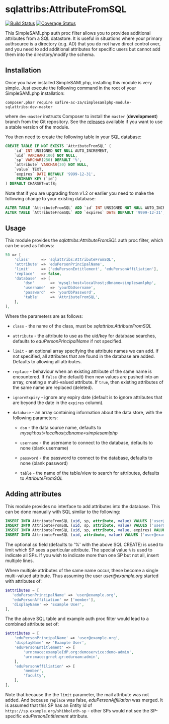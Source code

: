 sqlattribs:AttributeFromSQL
===========================
[![Build Status](https://travis-ci.org/safire-ac-za/simplesamlphp-module-sqlattribs.svg?branch=master)](https://travis-ci.org/safire-ac-za/simplesamlphp-module-sqlattribs)
[![Coverage Status](https://img.shields.io/coveralls/safire-ac-za/simplesamlphp-module-sqlattribs.svg)](https://coveralls.io/r/safire-ac-za/simplesamlphp-module-sqlattribs)

This SimpleSAMLphp auth proc filter allows you to provides additional
attributes from a SQL datastore. It is useful in situations where your
primary authsource is a directory (e.g. AD) that you do not have direct
control over, and you need to add additional attributes for specific
users but cannot add them into the directory/modify the schema.

Installation
------------

Once you have installed SimpleSAMLphp, installing this module is
very simple.  Just execute the following command in the root of your
SimpleSAMLphp installation:

```
composer.phar require safire-ac-za/simplesamlphp-module-sqlattribs:dev-master
```

where `dev-master` instructs Composer to install the `master` (**development**)
branch from the Git repository. See the
[releases](https://github.com/safire-ac-za/simplesamlphp-module-sqlattribs/releases)
available if you want to use a stable version of the module.

You then need to create the following table in your SQL database:

```sql
CREATE TABLE IF NOT EXISTS `AttributeFromSQL` (
    `id` INT UNSIGNED NOT NULL AUTO_INCREMENT,
    `uid` VARCHAR(100) NOT NULL,
    `sp` VARCHAR(250) DEFAULT '%',
    `attribute` VARCHAR(30) NOT NULL,
    `value` TEXT,
    `expires` DATE DEFAULT '9999-12-31',
     PRIMARY KEY (`id`)
) DEFAULT CHARSET=utf8;
```

Note that if you are upgrading from v1.2 or earlier you need to make the following change to your existing database:

```sql
ALTER TABLE `AttributeFromSQL` ADD `id` INT UNSIGNED NOT NULL AUTO_INCREMENT FIRST, ADD PRIMARY KEY (id);
ALTER TABLE `AttributeFromSQL` ADD `expires` DATE DEFAULT '9999-12-31';
```

Usage
-----

This module provides the _sqlattribs:AttributeFromSQL_ auth proc filter,
which can be used as follows:

```php
50 => [
    'class'     => 'sqlattribs:AttributeFromSQL',
    'attribute' => 'eduPersonPrincipalName',
    'limit'     => ['eduPersonEntitlement', 'eduPersonAffiliation'],
    'replace'   => false,
    'database'  => [
        'dsn'       => 'mysql:host=localhost;dbname=simplesamlphp',
        'username'  => 'yourDbUsername',
        'password'  => 'yourDbPassword',
        'table'     => 'AttributeFromSQL',
    ],
],
```

Where the parameters are as follows:

* `class` - the name of the class, must be _sqlattribs:AttributeFromSQL_

* `attribute` - the attribute to use as the uid/key for database searches, defaults to _eduPersonPrincipalName_ if not specified.

* `limit` - an optional array specifying the attribute names we can add. If not specified, all attributes that are found in the database are added. Defaults to allowing all attributes.

* `replace` - behaviour when an existing attribute of the same name is encountered. If `false` (the default) then new values are pushed into an array, creating a multi-valued attribute. If `true`, then existing attributes of the same name are replaced (deleted).

* `ignoreExpiry` - ignore any expiry date (default is to ignore attributes that are beyond the date in the `expires` column).

* `database` - an array containing information about the data store, with the following parameters:

  * `dsn` - the data source name, defaults to _mysql:host=localhost;dbname=simplesamlphp_

  * `username` - the username to connect to the database, defaults to none (blank username)

  * `password` - the password to connect to the database, defaults to none (blank password)

  * `table` - the name of the table/view to search for attributes, defaults to _AttributeFromSQL_

Adding attributes
-----------------

This module provides no interface to add attributes into the
database. This can be done manually with SQL similar to the following:

```sql
INSERT INTO AttributeFromSQL (uid, sp, attribute, value) VALUES ('user@example.org', '%', 'eduPersonEntitlement', 'urn:mace:exampleIdP.org:demoservice:demo-admin');
INSERT INTO AttributeFromSQL (uid, sp, attribute, value) VALUES ('user@example.org', 'https://idp.example.org/idp/shibboleth', 'eduPersonEntitlement', 'urn:mace:grnet.gr:eduroam:admin');
INSERT INTO AttributeFromSQL (uid, sp, attribute, value, expires) VALUES ('user@example.org', '%', 'eduPersonAffiliation', 'faculty', '2020-12-31');
INSERT INTO AttributeFromSQL (uid, attribute, value) VALUES ('user@example.org', 'mail', 'user@example.org');
```

The optional _sp_ field (defaults to '%' with the above SQL CREATE) is used
to limit which SP sees a particular attribute. The special value `%`
is used to indicate all SPs. If you wish to indicate more than one SP but
not all, insert multiple lines.

Where multiple attributes of the same name occur, these become a single
multi-valued attribute. Thus assuming the user _user@example.org_
started with attributes of:

```php
$attributes = [
   'eduPersonPrincipalName' => 'user@example.org',
   'eduPersonAffiliation' => ['member'],
   'displayName' => 'Example User',
],
```

The the above SQL table and example auth proc filter would lead to a
combined attribute set of:

```php
$attributes = [
    'eduPersonPrincipalName' => 'user@example.org',
    'displayName' => 'Example User',
    'eduPersonEntitlement' => [
        'urn:mace:exampleIdP.org:demoservice:demo-admin',
        'urn:mace:grnet.gr:eduroam:admin',
    ],
    'eduPersonAffiliation' => [
        'member',
        'faculty',
    ],
],
```

Note that because the the `limit` parameter, the mail attribute was not added. And because `replace` was false, _eduPersonAffiliation_ was merged. It is assumed that this SP has an Entity Id of `https://sp.example.org/shibboleth-sp` - other SPs would not see the SP-specific _eduPersonEntitlement_ attribute.

